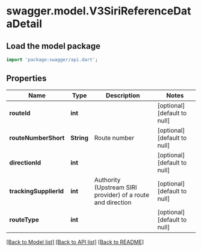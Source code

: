# swagger.model.V3SiriReferenceDataDetail

## Load the model package
```dart
import 'package:swagger/api.dart';
```

## Properties
Name | Type | Description | Notes
------------ | ------------- | ------------- | -------------
**routeId** | **int** |  | [optional] [default to null]
**routeNumberShort** | **String** | Route number | [optional] [default to null]
**directionId** | **int** |  | [optional] [default to null]
**trackingSupplierId** | **int** | Authority (Upstream SIRI provider) of a route and direction | [optional] [default to null]
**routeType** | **int** |  | [optional] [default to null]

[[Back to Model list]](../README.md#documentation-for-models) [[Back to API list]](../README.md#documentation-for-api-endpoints) [[Back to README]](../README.md)

